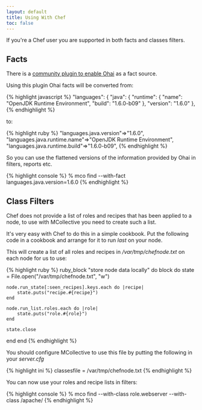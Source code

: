 ```yaml
---
layout: default
title: Using With Chef
toc: false
---
```

[FactsOpsCodeOhai]: http://code.google.com/p/mcollective-plugins/wiki/FactsOpsCodeOhai

If you're a Chef user you are supported in both facts and classes filters.

## Facts
There is a [community plugin to enable Ohai][FactsOpsCodeOhai] as a fact source.

Using this plugin Ohai facts will be converted from:

{% highlight javascript %}
  "languages": {
    "java": {
      "runtime": {
        "name": "OpenJDK  Runtime Environment",
        "build": "1.6.0-b09"
      },
      "version": "1.6.0"
    },
{% endhighlight %}

to:

{% highlight ruby %}
 "languages.java.version"=>"1.6.0",
 "languages.java.runtime.name"=>"OpenJDK  Runtime Environment",
 "languages.java.runtime.build"=>"1.6.0-b09",
{% endhighlight %}

So you can use the flattened versions of the information provided by Ohai in filters, reports etc.

{% highlight console %}
% mco find --with-fact languages.java.version=1.6.0
{% endhighlight %}

## Class Filters
Chef does not provide a list of roles and recipes that has been applied to a node, to use with MCollective you need to create such a list.

It's very easy with Chef to do this in a simple cookbook.  Put the following code in a cookbook and arrange for it to run *last* on your node.

This will create a list of all roles and recipes in _/var/tmp/chefnode.txt_ on each node for us to use:

{% highlight ruby %}
ruby_block "store node data locally" do
  block do
    state = File.open("/var/tmp/chefnode.txt", "w")

    node.run_state[:seen_recipes].keys.each do |recipe|
        state.puts("recipe.#{recipe}")
    end

    node.run_list.roles.each do |role|
        state.puts("role.#{role}")
    end

    state.close
  end
end
{% endhighlight %}

You should configure MCollective to use this file by putting the following in your _server.cfg_

{% highlight ini %}
classesfile = /var/tmp/chefnode.txt
{% endhighlight %}

You can now use your roles and recipe lists in filters:

{% highlight console %}
% mco find --with-class role.webserver --with-class /apache/
{% endhighlight %}
